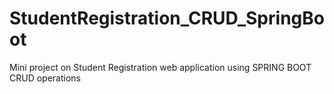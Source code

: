 # StudentRegistration_CRUD_SpringBoot
Mini project on Student Registration web application using SPRING BOOT CRUD operations
